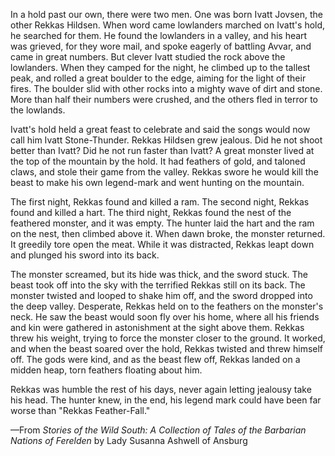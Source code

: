 In a hold past our own, there were two men. One was born Ivatt Jovsen, the other Rekkas Hildsen. When word came lowlanders marched on Ivatt's hold, he searched for them. He found the lowlanders in a valley, and his heart was grieved, for they wore mail, and spoke eagerly of battling Avvar, and came in great numbers. But clever Ivatt studied the rock above the lowlanders. When they camped for the night, he climbed up to the tallest peak, and rolled a great boulder to the edge, aiming for the light of their fires. The boulder slid with other rocks into a mighty wave of dirt and stone. More than half their numbers were crushed, and the others fled in terror to the lowlands.

Ivatt's hold held a great feast to celebrate and said the songs would now call him Ivatt Stone-Thunder. Rekkas Hildsen grew jealous. Did he not shoot better than Ivatt? Did he not run faster than Ivatt? A great monster lived at the top of the mountain by the hold. It had feathers of gold, and taloned claws, and stole their game from the valley. Rekkas swore he would kill the beast to make his own legend-mark and went hunting on the mountain.

The first night, Rekkas found and killed a ram. The second night, Rekkas found and killed a hart. The third night, Rekkas found the nest of the feathered monster, and it was empty. The hunter laid the hart and the ram on the nest, then climbed above it. When dawn broke, the monster returned. It greedily tore open the meat. While it was distracted, Rekkas leapt down and plunged his sword into its back.

The monster screamed, but its hide was thick, and the sword stuck. The beast took off into the sky with the terrified Rekkas still on its back. The monster twisted and looped to shake him off, and the sword dropped into the deep valley. Desperate, Rekkas held on to the feathers on the monster's neck. He saw the beast would soon fly over his home, where all his friends and kin were gathered in astonishment at the sight above them. Rekkas threw his weight, trying to force the monster closer to the ground. It worked, and when the beast soared over the hold, Rekkas twisted and threw himself off. The gods were kind, and as the beast flew off, Rekkas landed on a midden heap, torn feathers floating about him.

Rekkas was humble the rest of his days, never again letting jealousy take his head. The hunter knew, in the end, his legend mark could have been far worse than "Rekkas Feather-Fall."

—From <i> Stories of the Wild South: A Collection of Tales of the Barbarian Nations of Ferelden </i> by Lady Susanna Ashwell of Ansburg
